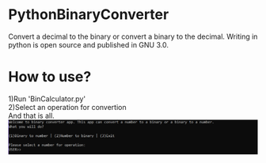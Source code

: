 # PythonBinaryConverter
Convert a decimal to the binary or convert a binary to the decimal. Writing in python is open source and published in GNU 3.0.
<br>
<H1>How to use?</H1>
1)Run 'BinCalculator.py'<br>
2)Select an operation for convertion<br>
And that is all.
<br>
<img src="BinCalculator.png">
